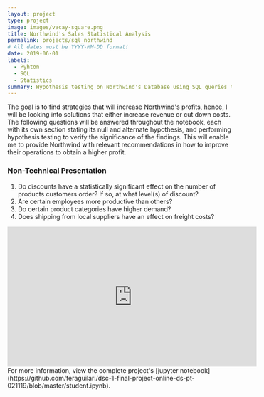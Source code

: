 ```yaml
---
layout: project
type: project
image: images/vacay-square.png
title: Northwind's Sales Statistical Analysis
permalink: projects/sql_northwind
# All dates must be YYYY-MM-DD format!
date: 2019-06-01
labels:
  - Pyhton
  - SQL
  - Statistics
summary: Hypothesis testing on Northwind's Database using SQL queries to obtain Business intelligence.
---
```


The goal is to find strategies that will increase Northwind's profits, hence, I will be looking into solutions that either increase revenue or cut down costs. The following questions will be answered throughout the notebook, each with its own section stating its null and alternate hypothesis, and performing hypothesis testing to verify the significance of the findings. This will enable me to provide Northwind with relevant recommendations in how to improve their operations to obtain a higher profit.
<h3>Non-Technical Presentation</h3>
<ol><li>Do discounts have a statistically significant effect on the number of products customers order? If so, at what level(s) of discount?</li>
<li>Are certain employees more productive than others?</li>
<li>Do certain product categories have higher demand?</li>
<li>Does shipping from local suppliers have an effect on freight costs?</li></ol>

<iframe width="560" height="315" src="https://www.youtube.com/embed/5QU1P7MvIjU" frameborder="0" allow="accelerometer; autoplay; encrypted-media; gyroscope; picture-in-picture" allowfullscreen></iframe>
For more information, view the complete project's [jupyter notebook](https://github.com/feraguilari/dsc-1-final-project-online-ds-pt-021119/blob/master/student.ipynb).
